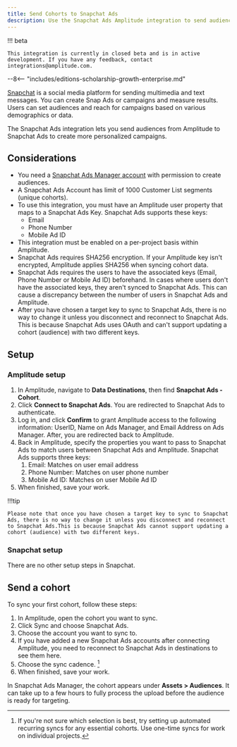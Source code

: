 ```yaml
---
title: Send Cohorts to Snapchat Ads
description: Use the Snapchat Ads Amplitude integration to send audiences to Snapchat Ads to create personalized campaigns.
---
```


!!! beta

    This integration is currently in closed beta and is in active development. If you have any feedback, contact integrations@amplitude.com. 

--8<-- "includes/editions-scholarship-growth-enterprise.md"

[Snapchat](https://www.snapchat.com/) is a social media platform for sending multimedia and text messages. You can create Snap Ads or campaigns and measure results. Users can set audiences and reach for campaigns based on various demographics or data.

The Snapchat Ads integration lets you send audiences from Amplitude to Snapchat Ads to create more personalized campaigns. 

## Considerations

- You need a [Snapchat Ads Manager account](https://ads.snapchat.com/) with permission to create audiences.
- A Snapchat Ads Account has limit of 1000 Customer List segments (unique cohorts).
- To use this integration, you must have an Amplitude user property that maps to a Snapchat Ads Key. Snapchat Ads supports these keys:
    - Email
    - Phone Number
    - Mobile Ad ID
- This integration must be enabled on a per-project basis within Amplitude.
- Snapchat Ads requires SHA256 encryption. If your Amplitude key isn't encrypted, Amplitude applies SHA256 when syncing cohort data. 
- Snapchat Ads requires the users to have the associated keys (Email, Phone Number or Mobile Ad ID) beforehand. In cases where users don't have the associated keys, they aren't synced to Snapchat Ads. This can cause a discrepancy between the number of users in Snapchat Ads and Amplitude.
- After you have chosen a target key to sync to Snapchat Ads, there is no way to change it unless you disconnect and reconnect to Snapchat Ads. This is because Snapchat Ads uses OAuth and can't support updating a cohort (audience) with two different keys.

## Setup 

### Amplitude setup

1. In Amplitude, navigate to **Data Destinations**, then find **Snapchat Ads - Cohort**.
2. Click **Connect to Snapchat Ads**. You are redirected to Snapchat Ads to authenticate.
3. Log in, and click **Confirm** to grant Amplitude access to the following information: UserID, Name on Ads Manager, and Email Address on Ads Manager. After, you are redirected back to Amplitude. 
4. Back in Amplitude, specify the properties you want to pass to Snapchat Ads to match users between Snapchat Ads and Amplitude. Snapchat Ads supports three keys:
      1. Email: Matches on user email address
      2. Phone Number: Matches on user phone number
      3. Mobile Ad ID: Matches on user Mobile Ad ID
5. When finished, save your work.

!!!tip
    
    Please note that once you have chosen a target key to sync to Snapchat Ads, there is no way to change it unless you disconnect and reconnect to Snapchat Ads.This is because Snapchat Ads cannot support updating a cohort (audience) with two different keys.

### Snapchat setup

There are no other setup steps in Snapchat. 

## Send a cohort

To sync your first cohort, follow these steps:

1. In Amplitude, open the cohort you want to sync.
2. Click Sync and choose Snapchat Ads.
3. Choose the account you want to sync to.
4. If you have added a new Snapchat Ads accounts after connecting Amplitude, you need to reconnect to Snapchat Ads in destinations to see them here.
5. Choose the sync cadence. [^1]
6. When finished, save your work.

[^1]: If you're not sure which selection is best, try setting up automated recurring syncs for any essential cohorts. Use one-time syncs for work on individual projects.

In Snapchat Ads Manager, the cohort appears under **Assets > Audiences**. It can take up to a few hours to fully process the upload before the audience is ready for targeting.